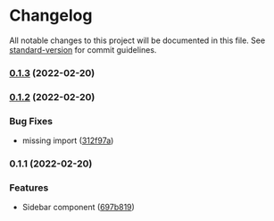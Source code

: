 # Changelog

All notable changes to this project will be documented in this file. See [standard-version](https://github.com/conventional-changelog/standard-version) for commit guidelines.

### [0.1.3](https://github.com/mdornseif/fluentui-hooks/compare/v0.1.2...v0.1.3) (2022-02-20)

### [0.1.2](https://github.com/mdornseif/fluentui-hooks/compare/v0.1.1...v0.1.2) (2022-02-20)


### Bug Fixes

* missing import ([312f97a](https://github.com/mdornseif/fluentui-hooks/commit/312f97a50506dd5216c272eb61bb81913acf717d))

### 0.1.1 (2022-02-20)


### Features

* Sidebar component ([697b819](https://github.com/mdornseif/fluentui-hooks/commit/697b819755bc1ada3cddb1894f78c75cb3eb40dd))
